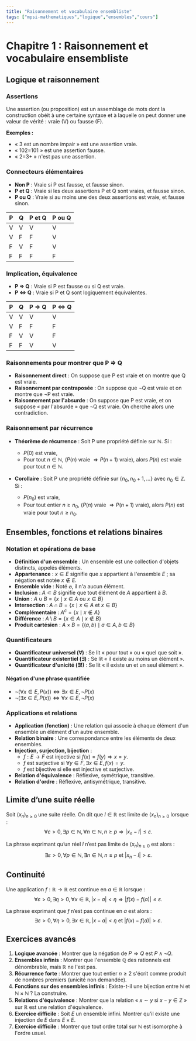 ```yaml
---
title: "Raisonnement et vocabulaire ensembliste"
tags: ["mpsi-mathematiques","logique","ensembles","cours"]
---
```


# Chapitre 1 : Raisonnement et vocabulaire ensembliste

## Logique et raisonnement

### Assertions

Une assertion (ou proposition) est un assemblage de mots dont la construction obéit à une certaine syntaxe et à laquelle on peut donner une valeur de vérité : vraie (V) ou fausse (F).

**Exemples :**
- « 3 est un nombre impair » est une assertion vraie.
- « 102=101 » est une assertion fausse.
- « 2=3+ » n'est pas une assertion.

### Connecteurs élémentaires

- **Non P** : Vraie si P est fausse, et fausse sinon.
- **P et Q** : Vraie si les deux assertions P et Q sont vraies, et fausse sinon.
- **P ou Q** : Vraie si au moins une des deux assertions est vraie, et fausse sinon.

| P | Q | P et Q | P ou Q |
|---|---|--------|--------|
| V | V |   V    |   V    |
| V | F |   F    |   V    |
| F | V |   F    |   V    |
| F | F |   F    |   F    |

### Implication, équivalence

- **P ⇒ Q** : Vraie si P est fausse ou si Q est vraie.
- **P ⇔ Q** : Vraie si P et Q sont logiquement équivalentes.

| P | Q | P ⇒ Q | P ⇔ Q |
|---|---|-------|-------|
| V | V |   V   |   V   |
| V | F |   F   |   F   |
| F | V |   V   |   F   |
| F | F |   V   |   V   |

### Raisonnements pour montrer que P ⇒ Q

- **Raisonnement direct** : On suppose que P est vraie et on montre que Q est vraie.
- **Raisonnement par contraposée** : On suppose que ¬Q est vraie et on montre que ¬P est vraie.
- **Raisonnement par l'absurde** : On suppose que P est vraie, et on suppose « par l'absurde » que ¬Q est vraie. On cherche alors une contradiction.

### Raisonnement par récurrence

- **Théorème de récurrence** : Soit P une propriété définie sur $\mathbb{N}$. Si :
    - $P(0)$ est vraie,
    - Pour tout $n \in \mathbb{N}$, ($P(n)$ vraie $\Rightarrow P(n+1)$ vraie),
  alors $P(n)$ est vraie pour tout $n \in \mathbb{N}$.

- **Corollaire** : Soit P une propriété définie sur $\{n_0, n_0+1, \ldots\}$ avec $n_0 \in \mathbb{Z}$. Si :
    - $P(n_0)$ est vraie,
    - Pour tout entier $n \geq n_0$, ($P(n)$ vraie $\Rightarrow P(n+1)$ vraie),
  alors $P(n)$ est vraie pour tout $n \geq n_0$.

## Ensembles, fonctions et relations binaires

### Notation et opérations de base

- **Définition d'un ensemble** : Un ensemble est une collection d'objets distincts, appelés éléments.
- **Appartenance** : $x \in E$ signifie que $x$ appartient à l'ensemble $E$ ; sa négation est notée $x \notin E$.
- **Ensemble vide** : Noté $\varnothing$, il n'a aucun élément.
- **Inclusion** : $A \subset B$ signifie que tout élément de $A$ appartient à $B$.
- **Union** : $A \cup B = \{x \mid x \in A \text{ ou } x \in B\}$
- **Intersection** : $A \cap B = \{x \mid x \in A \text{ et } x \in B\}$
- **Complémentaire** : $A^c = \{x \mid x \notin A\}$
- **Différence** : $A \setminus B = \{x \in A \mid x \notin B\}$
- **Produit cartésien** : $A \times B = \{(a, b) \mid a \in A, b \in B\}$

### Quantificateurs

- **Quantificateur universel ($\forall$)** : Se lit « pour tout » ou « quel que soit ».
- **Quantificateur existentiel ($\exists$)** : Se lit « il existe au moins un élément ».
- **Quantificateur d'unicité ($\exists!$)** : Se lit « il existe un et un seul élément ».

#### Négation d'une phrase quantifiée

- $\neg(\forall x \in E, P(x)) \iff \exists x \in E, \neg P(x)$
- $\neg(\exists x \in E, P(x)) \iff \forall x \in E, \neg P(x)$

### Applications et relations

- **Application (fonction)** : Une relation qui associe à chaque élément d'un ensemble un élément d'un autre ensemble.
- **Relation binaire** : Une correspondance entre les éléments de deux ensembles.
- **Injection, surjection, bijection** :
    - $f : E \to F$ est injective si $f(x) = f(y) \Rightarrow x = y$.
    - $f$ est surjective si $\forall y \in F, \exists x \in E, f(x) = y$.
    - $f$ est bijective si elle est injective et surjective.
- **Relation d'équivalence** : Réflexive, symétrique, transitive.
- **Relation d'ordre** : Réflexive, antisymétrique, transitive.

## Limite d’une suite réelle

Soit $(x_n)_{n \geq 0}$ une suite réelle. On dit que $l \in \mathbb{R}$ est limite de $(x_n)_{n \geq 0}$ lorsque :
$$\forall \varepsilon > 0, \exists p \in \mathbb{N}, \forall n \in \mathbb{N}, n \geq p \Rightarrow |x_n - l| \leq \varepsilon.$$

La phrase exprimant qu’un réel $l$ n’est pas limite de $(x_n)_{n \geq 0}$ est alors :
$$\exists \varepsilon > 0, \forall p \in \mathbb{N}, \exists n \in \mathbb{N}, n \geq p \text{ et } |x_n - l| > \varepsilon.$$

## Continuité

Une application $f : \mathbb{R} \to \mathbb{R}$ est continue en $a \in \mathbb{R}$ lorsque :
$$\forall \varepsilon > 0, \exists \eta > 0, \forall x \in \mathbb{R}, |x - a| < \eta \Rightarrow |f(x) - f(a)| \leq \varepsilon.$$

La phrase exprimant que $f$ n’est pas continue en $a$ est alors :
$$\exists \varepsilon > 0, \forall \eta > 0, \exists x \in \mathbb{R}, |x - a| < \eta \text{ et } |f(x) - f(a)| > \varepsilon.$$

## Exercices avancés

1. **Logique avancée** : Montrer que la négation de $P \Rightarrow Q$ est $P \wedge \neg Q$.
2. **Ensembles infinis** : Montrer que l'ensemble $\mathbb{Q}$ des rationnels est dénombrable, mais $\mathbb{R}$ ne l'est pas.
3. **Récurrence forte** : Montrer que tout entier $n \geq 2$ s'écrit comme produit de nombres premiers (unicité non demandée).
4. **Fonctions sur des ensembles infinis** : Existe-t-il une bijection entre $\mathbb{N}$ et $\mathbb{N} \times \mathbb{N}$ ? La construire.
5. **Relations d'équivalence** : Montrer que la relation « $x \sim y$ si $x-y \in \mathbb{Z}$ » sur $\mathbb{R}$ est une relation d'équivalence.
6. **Exercice difficile** : Soit $E$ un ensemble infini. Montrer qu'il existe une injection de $E$ dans $E \times E$.
7. **Exercice difficile** : Montrer que tout ordre total sur $\mathbb{N}$ est isomorphe à l'ordre usuel.

